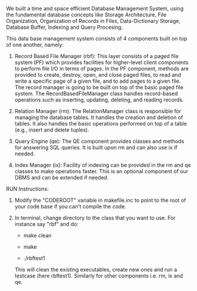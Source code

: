 We built a time and space efficient Database Management System, using the fundamental database concepts like
Storage Architecture, File Organization, Organization of Records in Files, Data-Dictionary Storage, Database Buffer, Indexing and Query Procesing.

This data base management system consists of 4 components built on top of one another, namely:

 1. Record Based File Manager (rbf):
This layer consists of a paged file system (PF) which provides facilities for higher-level client components to perform file I/O in terms of pages.
In the PF component, methods are provided to create, destroy, open, and close paged files, to read and write a specific page
of a given file, and to add pages to a given file. The record manager is going to be built on top of the basic paged file system.
The RecordBasedFileManager class handles record-based operations such as inserting, updating, deleting, and reading records.

2. Relation Manager (rm):
The RelationManager class is responsible for managing the database tables. It handles the creation and deletion of tables.
It also handles the basic operations performed on top of a table (e.g., insert and delete tuples).

3. Query Engine (qe):
The QE component provides classes and methods for answering SQL queries. It is built upon 
rm and can also use ix if needed.

4. Index Manager (ix):
Facility of indexing can be provided in the rm and qe classes to make operations faster. This is an
optional component of our DBMS and can be extended if needed.

RUN Instructions:

1. Modify the "CODEROOT" variable in makefile.inc to point to the root of your code base if you can't compile the code.
2. In terminal, change directory to the class that you want to use. For instance say "rbf" and do:

    - make clean

    - make

    - ./rbftest1

    This will clean the existing executables, create new ones and run a testcase (here rbftest1).
    Similarly for other components i.e. rm, ix and qe.
